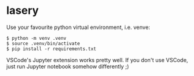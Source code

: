 # lasery

Use your favourite python virtual environment, i.e. venve:
```
$ python -m venv .venv
$ source .venv/bin/activate
$ pip install -r requirements.txt
```

VSCode's Jupyter extension works pretty well. If you don't use VSCode, just run Jupyter notebook somehow differently ;)